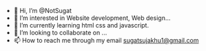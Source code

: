 - 👋 Hi, I’m @NotSugat
- 👀 I’m interested in Website development, Web design...
- 🌱 I’m currently learning html css and javascript.
- 💞️ I’m looking to collaborate on ...
- 📫 How to reach me through my email sugatsujakhu1@gmail.com

<!---
NotSugat/NotSugat is a ✨ special ✨ repository because its `README.md` (this file) appears on your GitHub profile.
You can click the Preview link to take a look at your changes.
--->
